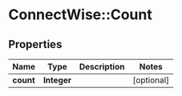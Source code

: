 # ConnectWise::Count

## Properties
Name | Type | Description | Notes
------------ | ------------- | ------------- | -------------
**count** | **Integer** |  | [optional] 



